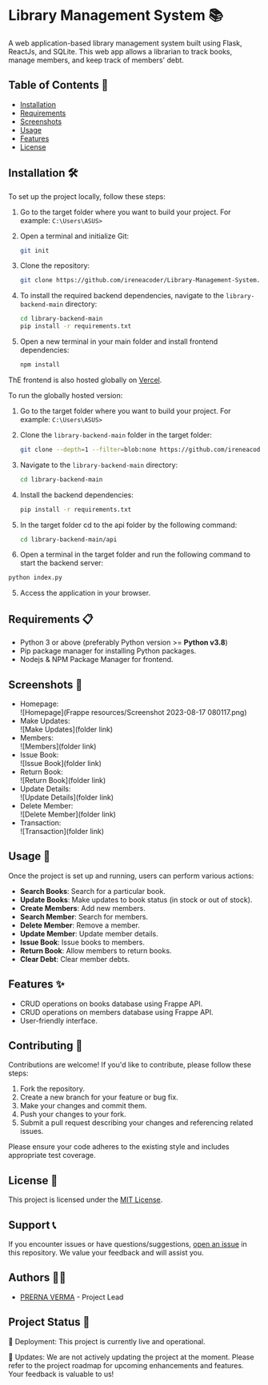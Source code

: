 # Library Management System 📚

A web application-based library management system built using Flask, ReactJs, and SQLite. This web app allows a librarian to track books, manage members, and keep track of members' debt. 

## Table of Contents 📑

- [Installation](#installation)
- [Requirements](#requirements)
- [Screenshots](#screenshots)
- [Usage](#usage)
- [Features](#features)
- [License](#license)

## Installation 🛠️

To set up the project locally, follow these steps:

1. Go to the target folder where you want to build your project. For example: `C:\Users\ASUS>`

2. Open a terminal and initialize Git:

    ```bash
    git init
    ```

3. Clone the repository:

   ```bash
   git clone https://github.com/ireneacoder/Library-Management-System.git
   ```

4. To install the required backend dependencies, navigate to the `library-backend-main` directory:

   ```bash
   cd library-backend-main
   pip install -r requirements.txt
   ```

5. Open a new terminal in your main folder and install frontend dependencies:

    ```bash
    npm install
    ```

ThE frontend is also hosted globally on [Vercel](https://library-management-system-six.vercel.app/).

To run the globally hosted version:

1. Go to the target folder where you want to build your project. For example: `C:\Users\ASUS>`

2. Clone the `library-backend-main` folder in the target folder:

    ```bash
    git clone --depth=1 --filter=blob:none https://github.com/ireneacoder/Library-Management-System.git --path library-backend-main
    ```

3. Navigate to the `library-backend-main` directory:

    ```bash
    cd library-backend-main
    ```

4. Install the backend dependencies:

    ```bash
    pip install -r requirements.txt
    ```
5. In the target folder cd to the api folder by the following command:
    ```bash 
    cd library-backend-main/api
    ```
5. Open a terminal in the target folder and run the following command to start the backend server:

```bash 
python index.py
```

5. Access the application in your browser.

## Requirements 📋

* Python 3 or above (preferably Python version >= **Python v3.8**)
* Pip package manager for installing Python packages.
* Nodejs & NPM Package Manager for frontend.

## Screenshots 📸

* Homepage:\
![Homepage](Frappe resources/Screenshot 2023-08-17 080117.png)
* Make Updates:\
![Make Updates](folder link)
* Members:\
![Members](folder link)
* Issue Book:\
![Issue Book](folder link)
* Return Book:\
![Return Book](folder link)
* Update Details:\
![Update Details](folder link)
* Delete Member:\
![Delete Member](folder link)
* Transaction:\
![Transaction](folder link)

## Usage 🚀

Once the project is set up and running, users can perform various actions:

- **Search Books**: Search for a particular book.
- **Update Books**: Make updates to book status (in stock or out of stock).
- **Create Members**: Add new members.
- **Search Member**: Search for members.
- **Delete Member**: Remove a member.
- **Update Member**: Update member details.
- **Issue Book**: Issue books to members.
- **Return Book**: Allow members to return books.
- **Clear Debt**: Clear member debts.

## Features ✨

- CRUD operations on books database using Frappe API.
- CRUD operations on members database using Frappe API.
- User-friendly interface.

## Contributing 🤝

Contributions are welcome! If you'd like to contribute, please follow these steps:

1. Fork the repository.
2. Create a new branch for your feature or bug fix.
3. Make your changes and commit them.
4. Push your changes to your fork.
5. Submit a pull request describing your changes and referencing related issues.

Please ensure your code adheres to the existing style and includes appropriate test coverage.

## License 📄

This project is licensed under the [MIT License](LICENSE).

## Support 📞

If you encounter issues or have questions/suggestions, [open an issue](https://github.com/ireneacoder/Library-Management-System) in this repository. We value your feedback and will assist you.

## Authors 👩‍💻

- [PRERNA VERMA](https://github.com/ireneacoder) - Project Lead

## Project Status 🚀

🚀 Deployment: This project is currently live and operational.

🛑 Updates: We are not actively updating the project at the moment. Please refer to the project roadmap for upcoming enhancements and features. Your feedback is valuable to us!